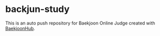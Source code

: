 # backjun-study
This is an auto push repository for Baekjoon Online Judge created with [BaekjoonHub](https://github.com/BaekjoonHub/BaekjoonHub).
